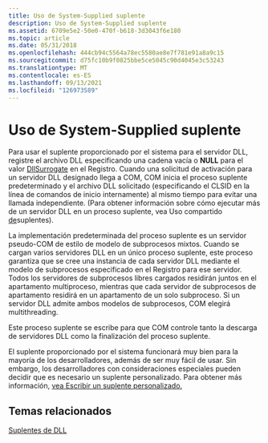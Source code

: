 ```yaml
---
title: Uso de System-Supplied suplente
description: Uso de System-Supplied suplente
ms.assetid: 6709e5e2-50e0-470f-b618-3d3043f6e180
ms.topic: article
ms.date: 05/31/2018
ms.openlocfilehash: 444cb94c5564a78ec5580ae8e7f781e91a8a9c15
ms.sourcegitcommit: d75fc10b9f0825bbe5ce5045c90d4045e3c53243
ms.translationtype: MT
ms.contentlocale: es-ES
ms.lasthandoff: 09/13/2021
ms.locfileid: "126973589"
---
```

# <a name="using-the-system-supplied-surrogate"></a>Uso de System-Supplied suplente

Para usar el suplente proporcionado por el sistema para el servidor DLL, registre el archivo DLL especificando una cadena vacía o **NULL** para el valor [DllSurrogate](dllsurrogate.md) en el Registro. Cuando una solicitud de activación para un servidor DLL designado llega a COM, COM inicia el proceso suplente predeterminado y el archivo DLL solicitado (especificando el CLSID en la línea de comandos de inicio internamente) al mismo tiempo para evitar una llamada independiente. (Para obtener información sobre cómo ejecutar más de un servidor DLL en un proceso suplente, vea Uso compartido [de](surrogate-sharing.md)suplentes).

La implementación predeterminada del proceso suplente es un servidor pseudo-COM de estilo de modelo de subprocesos mixtos. Cuando se cargan varios servidores DLL en un único proceso suplente, este proceso garantiza que se cree una instancia de cada servidor DLL mediante el modelo de subprocesos especificado en el Registro para ese servidor. Todos los servidores de subprocesos libres cargados residirán juntos en el apartamento multiproceso, mientras que cada servidor de subprocesos de apartamento residirá en un apartamento de un solo subproceso. Si un servidor DLL admite ambos modelos de subprocesos, COM elegirá multithreading.

Este proceso suplente se escribe para que COM controle tanto la descarga de servidores DLL como la finalización del proceso suplente.

El suplente proporcionado por el sistema funcionará muy bien para la mayoría de los desarrolladores, además de ser muy fácil de usar. Sin embargo, los desarrolladores con consideraciones especiales pueden decidir que es necesario un suplente personalizado. Para obtener más información, [vea Escribir un suplente personalizado.](writing-a-custom-surrogate.md)

## <a name="related-topics"></a>Temas relacionados

<dl> <dt>

[Suplentes de DLL](dll-surrogates.md)
</dt> </dl>

 

 




